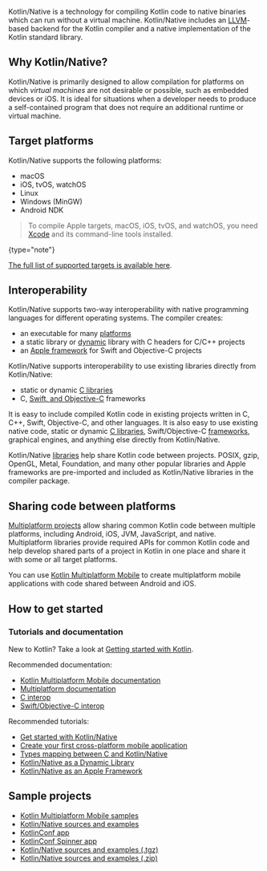 [//]: # (title: Kotlin Native)

Kotlin/Native is a technology for compiling Kotlin code to native binaries which can run without a virtual machine.
Kotlin/Native includes an [LLVM](https://llvm.org/)-based backend for the Kotlin compiler and a native implementation of the Kotlin standard
library.

## Why Kotlin/Native?

Kotlin/Native is primarily designed to allow compilation for platforms on which _virtual machines_ are not
desirable or possible, such as embedded devices or iOS.
It is ideal for situations when a developer needs to produce a
self-contained program that does not require an additional runtime or virtual machine.

## Target platforms

Kotlin/Native supports the following platforms:
* macOS
* iOS, tvOS, watchOS
* Linux
* Windows (MinGW)
* Android NDK

> To compile Apple targets, macOS, iOS, tvOS, and watchOS, you need [Xcode](https://apps.apple.com/us/app/xcode/id497799835)
> and its command-line tools installed.
> 
{type="note"}

[The full list of supported targets is available here](multiplatform-dsl-reference.md#targets).

## Interoperability

Kotlin/Native supports two-way interoperability with native programming languages for different operating systems.
The compiler creates:
* an executable for many [platforms](#target-platforms)
* a static library or [dynamic](native-dynamic-libraries.md) library with C headers for C/C++ projects
* an [Apple framework](apple-framework.md) for Swift and Objective-C projects

Kotlin/Native supports interoperability to use existing libraries
directly from Kotlin/Native:
* static or dynamic [C libraries](native-c-interop.md)
* C, [Swift, and Objective-C](native-objc-interop.md) frameworks

It is easy to include compiled Kotlin code in
existing projects written in C, C++, Swift, Objective-C, and other languages.
It is also easy to use existing native code,
static or dynamic [C libraries](native-c-interop.md),
Swift/Objective-C [frameworks](native-objc-interop.md),
graphical engines, and anything else directly from Kotlin/Native.

Kotlin/Native [libraries](native-platform-libs.md) help share Kotlin
code between projects.
POSIX, gzip, OpenGL, Metal, Foundation, and many other popular libraries and Apple frameworks
are pre-imported and included as Kotlin/Native libraries in the compiler package.

## Sharing code between platforms

[Multiplatform projects](multiplatform.md) allow sharing common Kotlin code between multiple platforms, including Android, iOS, JVM, JavaScript, and native.
Multiplatform libraries provide required APIs for common Kotlin code and help develop shared parts of a project in
Kotlin in one place and share it with some or all target platforms.

You can use [Kotlin Multiplatform Mobile](https://kotlinlang.org/lp/mobile/) to create multiplatform mobile applications with code shared between Android and iOS.

## How to get started

### Tutorials and documentation

New to Kotlin? Take a look at [Getting started with Kotlin](getting-started.md).

Recommended documentation:

* [Kotlin Multiplatform Mobile documentation](multiplatform-mobile-getting-started.md)
* [Multiplatform documentation](multiplatform-get-started.md)
* [C interop](native-c-interop.md)
* [Swift/Objective-C interop](native-objc-interop.md)

Recommended tutorials:
* [Get started with Kotlin/Native](native-get-started.md)
* [Create your first cross-platform mobile application](multiplatform-mobile-create-first-app.md)
* [Types mapping between C and Kotlin/Native](mapping-primitive-data-types-from-c.md)
* [Kotlin/Native as a Dynamic Library](native-dynamic-libraries.md)
* [Kotlin/Native as an Apple Framework](apple-framework.md)

## Sample projects

* [Kotlin Multiplatform Mobile samples](multiplatform-mobile-samples.md)
* [Kotlin/Native sources and examples](https://github.com/JetBrains/kotlin/tree/master/kotlin-native/samples)
* [KotlinConf app](https://github.com/JetBrains/kotlinconf-app)
* [KotlinConf Spinner app](https://github.com/jetbrains/kotlinconf-spinner)
* [Kotlin/Native sources and examples (.tgz)](https://download.jetbrains.com/kotlin/native/kotlin-native-samples-1.0.1.tar.gz)
* [Kotlin/Native sources and examples (.zip)](https://download.jetbrains.com/kotlin/native/kotlin-native-samples-1.0.1.zip)